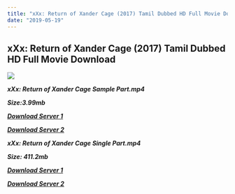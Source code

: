 ```yaml
---
title: "xXx: Return of Xander Cage (2017) Tamil Dubbed HD Full Movie Download"
date: "2019-05-19"
---
```


## xXx: Return of Xander Cage (2017) Tamil Dubbed HD Full Movie Download

![](https://images.moviebuff.com/634eef4b-2b69-4af1-a875-c7952f79c48f?w=1000)

**_xXx: Return of Xander Cage Sample Part.mp4_**

**_Size:3.99mb_**

**_[Download Server 1](http://du.wetransfer.vip/files/Tamil{3e481fa13b96e298813a968d76478a0dd6887383e8276579d75a86ec60557583}20Dubbed{3e481fa13b96e298813a968d76478a0dd6887383e8276579d75a86ec60557583}20Movies/Tamil{3e481fa13b96e298813a968d76478a0dd6887383e8276579d75a86ec60557583}202017{3e481fa13b96e298813a968d76478a0dd6887383e8276579d75a86ec60557583}20Dubbed{3e481fa13b96e298813a968d76478a0dd6887383e8276579d75a86ec60557583}20Movies/xXx:{3e481fa13b96e298813a968d76478a0dd6887383e8276579d75a86ec60557583}20Return{3e481fa13b96e298813a968d76478a0dd6887383e8276579d75a86ec60557583}20of{3e481fa13b96e298813a968d76478a0dd6887383e8276579d75a86ec60557583}20Xander{3e481fa13b96e298813a968d76478a0dd6887383e8276579d75a86ec60557583}20Cage{3e481fa13b96e298813a968d76478a0dd6887383e8276579d75a86ec60557583}20(2017)/xXx:{3e481fa13b96e298813a968d76478a0dd6887383e8276579d75a86ec60557583}20Return{3e481fa13b96e298813a968d76478a0dd6887383e8276579d75a86ec60557583}20of{3e481fa13b96e298813a968d76478a0dd6887383e8276579d75a86ec60557583}20Xander{3e481fa13b96e298813a968d76478a0dd6887383e8276579d75a86ec60557583}20Cage{3e481fa13b96e298813a968d76478a0dd6887383e8276579d75a86ec60557583}20(2017){3e481fa13b96e298813a968d76478a0dd6887383e8276579d75a86ec60557583}20BDRip/xXx:{3e481fa13b96e298813a968d76478a0dd6887383e8276579d75a86ec60557583}20Return{3e481fa13b96e298813a968d76478a0dd6887383e8276579d75a86ec60557583}20of{3e481fa13b96e298813a968d76478a0dd6887383e8276579d75a86ec60557583}20Xander{3e481fa13b96e298813a968d76478a0dd6887383e8276579d75a86ec60557583}20Cage{3e481fa13b96e298813a968d76478a0dd6887383e8276579d75a86ec60557583}20(2017){3e481fa13b96e298813a968d76478a0dd6887383e8276579d75a86ec60557583}20BDRip{3e481fa13b96e298813a968d76478a0dd6887383e8276579d75a86ec60557583}20Sample{3e481fa13b96e298813a968d76478a0dd6887383e8276579d75a86ec60557583}20HD.mp4)_**

**_[Download Server 2](http://du.wetransfer.vip/files/Tamil{3e481fa13b96e298813a968d76478a0dd6887383e8276579d75a86ec60557583}20Dubbed{3e481fa13b96e298813a968d76478a0dd6887383e8276579d75a86ec60557583}20Movies/Tamil{3e481fa13b96e298813a968d76478a0dd6887383e8276579d75a86ec60557583}202017{3e481fa13b96e298813a968d76478a0dd6887383e8276579d75a86ec60557583}20Dubbed{3e481fa13b96e298813a968d76478a0dd6887383e8276579d75a86ec60557583}20Movies/xXx:{3e481fa13b96e298813a968d76478a0dd6887383e8276579d75a86ec60557583}20Return{3e481fa13b96e298813a968d76478a0dd6887383e8276579d75a86ec60557583}20of{3e481fa13b96e298813a968d76478a0dd6887383e8276579d75a86ec60557583}20Xander{3e481fa13b96e298813a968d76478a0dd6887383e8276579d75a86ec60557583}20Cage{3e481fa13b96e298813a968d76478a0dd6887383e8276579d75a86ec60557583}20(2017)/xXx:{3e481fa13b96e298813a968d76478a0dd6887383e8276579d75a86ec60557583}20Return{3e481fa13b96e298813a968d76478a0dd6887383e8276579d75a86ec60557583}20of{3e481fa13b96e298813a968d76478a0dd6887383e8276579d75a86ec60557583}20Xander{3e481fa13b96e298813a968d76478a0dd6887383e8276579d75a86ec60557583}20Cage{3e481fa13b96e298813a968d76478a0dd6887383e8276579d75a86ec60557583}20(2017){3e481fa13b96e298813a968d76478a0dd6887383e8276579d75a86ec60557583}20BDRip/xXx:{3e481fa13b96e298813a968d76478a0dd6887383e8276579d75a86ec60557583}20Return{3e481fa13b96e298813a968d76478a0dd6887383e8276579d75a86ec60557583}20of{3e481fa13b96e298813a968d76478a0dd6887383e8276579d75a86ec60557583}20Xander{3e481fa13b96e298813a968d76478a0dd6887383e8276579d75a86ec60557583}20Cage{3e481fa13b96e298813a968d76478a0dd6887383e8276579d75a86ec60557583}20(2017){3e481fa13b96e298813a968d76478a0dd6887383e8276579d75a86ec60557583}20BDRip{3e481fa13b96e298813a968d76478a0dd6887383e8276579d75a86ec60557583}20Sample{3e481fa13b96e298813a968d76478a0dd6887383e8276579d75a86ec60557583}20HD.mp4)_**

**_xXx: Return of Xander Cage Single Part.mp4_**

**_Size: 411.2mb_**

**_[Download Server 1](http://du.wetransfer.vip/files/Tamil{3e481fa13b96e298813a968d76478a0dd6887383e8276579d75a86ec60557583}20Dubbed{3e481fa13b96e298813a968d76478a0dd6887383e8276579d75a86ec60557583}20Movies/Tamil{3e481fa13b96e298813a968d76478a0dd6887383e8276579d75a86ec60557583}202017{3e481fa13b96e298813a968d76478a0dd6887383e8276579d75a86ec60557583}20Dubbed{3e481fa13b96e298813a968d76478a0dd6887383e8276579d75a86ec60557583}20Movies/xXx:{3e481fa13b96e298813a968d76478a0dd6887383e8276579d75a86ec60557583}20Return{3e481fa13b96e298813a968d76478a0dd6887383e8276579d75a86ec60557583}20of{3e481fa13b96e298813a968d76478a0dd6887383e8276579d75a86ec60557583}20Xander{3e481fa13b96e298813a968d76478a0dd6887383e8276579d75a86ec60557583}20Cage{3e481fa13b96e298813a968d76478a0dd6887383e8276579d75a86ec60557583}20(2017)/xXx:{3e481fa13b96e298813a968d76478a0dd6887383e8276579d75a86ec60557583}20Return{3e481fa13b96e298813a968d76478a0dd6887383e8276579d75a86ec60557583}20of{3e481fa13b96e298813a968d76478a0dd6887383e8276579d75a86ec60557583}20Xander{3e481fa13b96e298813a968d76478a0dd6887383e8276579d75a86ec60557583}20Cage{3e481fa13b96e298813a968d76478a0dd6887383e8276579d75a86ec60557583}20(2017){3e481fa13b96e298813a968d76478a0dd6887383e8276579d75a86ec60557583}20BDRip/xXx:{3e481fa13b96e298813a968d76478a0dd6887383e8276579d75a86ec60557583}20Return{3e481fa13b96e298813a968d76478a0dd6887383e8276579d75a86ec60557583}20of{3e481fa13b96e298813a968d76478a0dd6887383e8276579d75a86ec60557583}20Xander{3e481fa13b96e298813a968d76478a0dd6887383e8276579d75a86ec60557583}20Cage{3e481fa13b96e298813a968d76478a0dd6887383e8276579d75a86ec60557583}20(2017){3e481fa13b96e298813a968d76478a0dd6887383e8276579d75a86ec60557583}20BDRip{3e481fa13b96e298813a968d76478a0dd6887383e8276579d75a86ec60557583}20Single{3e481fa13b96e298813a968d76478a0dd6887383e8276579d75a86ec60557583}20Part{3e481fa13b96e298813a968d76478a0dd6887383e8276579d75a86ec60557583}20HD.mp4)_**

**_[Download Server 2](http://du.wetransfer.vip/files/Tamil{3e481fa13b96e298813a968d76478a0dd6887383e8276579d75a86ec60557583}20Dubbed{3e481fa13b96e298813a968d76478a0dd6887383e8276579d75a86ec60557583}20Movies/Tamil{3e481fa13b96e298813a968d76478a0dd6887383e8276579d75a86ec60557583}202017{3e481fa13b96e298813a968d76478a0dd6887383e8276579d75a86ec60557583}20Dubbed{3e481fa13b96e298813a968d76478a0dd6887383e8276579d75a86ec60557583}20Movies/xXx:{3e481fa13b96e298813a968d76478a0dd6887383e8276579d75a86ec60557583}20Return{3e481fa13b96e298813a968d76478a0dd6887383e8276579d75a86ec60557583}20of{3e481fa13b96e298813a968d76478a0dd6887383e8276579d75a86ec60557583}20Xander{3e481fa13b96e298813a968d76478a0dd6887383e8276579d75a86ec60557583}20Cage{3e481fa13b96e298813a968d76478a0dd6887383e8276579d75a86ec60557583}20(2017)/xXx:{3e481fa13b96e298813a968d76478a0dd6887383e8276579d75a86ec60557583}20Return{3e481fa13b96e298813a968d76478a0dd6887383e8276579d75a86ec60557583}20of{3e481fa13b96e298813a968d76478a0dd6887383e8276579d75a86ec60557583}20Xander{3e481fa13b96e298813a968d76478a0dd6887383e8276579d75a86ec60557583}20Cage{3e481fa13b96e298813a968d76478a0dd6887383e8276579d75a86ec60557583}20(2017){3e481fa13b96e298813a968d76478a0dd6887383e8276579d75a86ec60557583}20BDRip/xXx:{3e481fa13b96e298813a968d76478a0dd6887383e8276579d75a86ec60557583}20Return{3e481fa13b96e298813a968d76478a0dd6887383e8276579d75a86ec60557583}20of{3e481fa13b96e298813a968d76478a0dd6887383e8276579d75a86ec60557583}20Xander{3e481fa13b96e298813a968d76478a0dd6887383e8276579d75a86ec60557583}20Cage{3e481fa13b96e298813a968d76478a0dd6887383e8276579d75a86ec60557583}20(2017){3e481fa13b96e298813a968d76478a0dd6887383e8276579d75a86ec60557583}20BDRip{3e481fa13b96e298813a968d76478a0dd6887383e8276579d75a86ec60557583}20Single{3e481fa13b96e298813a968d76478a0dd6887383e8276579d75a86ec60557583}20Part{3e481fa13b96e298813a968d76478a0dd6887383e8276579d75a86ec60557583}20HD.mp4)_**
